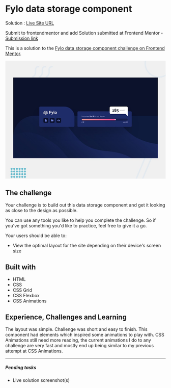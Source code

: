 # Fylo data storage component

Solution : [Live Site URL](https://frontend-mentor-challenges-ecru.vercel.app/fylo-data-storage-component/)

Submit to frontendmentor and add Solution submitted  at Frontend Mentor - [Submission link](https://www.frontendmentor.io/solutions/fylo-data-storage-component-Gk9Smf5f8)

This is a solution to the [Fylo data storage component challenge on Frontend Mentor](https://www.frontendmentor.io/challenges/fylo-data-storage-component-1dZPRbV5n).

![Design preview for the Fylo data storage component coding challenge](./design/desktop-preview.jpg)

## The challenge

Your challenge is to build out this data storage component and get it looking as close to the design as possible.

You can use any tools you like to help you complete the challenge. So if you've got something you'd like to practice, feel free to give it a go.

Your users should be able to:

- View the optimal layout for the site depending on their device's screen size

## Built with

- HTML
- CSS
- CSS Grid
- CSS Flexbox
- CSS Animations

## Experience, Challenges and Learning

The layout was simple. Challenge was short and easy to finish. This component had elements which inspired some animations to play with. 
CSS Animations still need more reading, the current animations I do to any challenge are very fast and mostly end up being similar to my previous attempt at CSS Animations.

---
##### Pending tasks

- Live solution screenshot(s)


